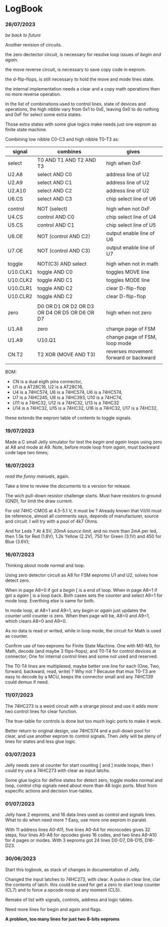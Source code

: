# LogBook

### 26/07/2023

_be back to future_

Another revision of circuits.

the zero dectector circuit, is necessary for resolve loop issues of _begin and again_.

the move reverse circuit, is necessary to save copy code in eeprom.

the d-flip-flops, is still necessary to hold the move and mode lines state.

the internal implementation needs a clear and a copy math operations then no more reverse operation.

In the list of combinations used to control lines, state of devices and operations, the high nibble vary from 0x1 to 0xE, leaving 0x0 to do nothing and 0xF for select some extra states. 

Those extra states with some glue logics make needs just one eeprom as finite state machine. 

Combining low nibble C0-C3 and high nibble T0-T3 as:

| signal | combines | gives |
| -- | -- | -- |
| select | T0 AND T1 AND T2 AND T3 | high when 0xF |
| U2.A8 | select AND C0 | address line of U2 |
| U2.A9 | select AND C1 | address line of U2 |
| U2.A10 | select AND C2 | address line of U2 |
| U6.CS | select AND C3 | chip select line of U6 |
| | | |
| control | NOT (select) | high when not 0xF |
| U4.CS | control AND C0 | chip select line of U4 |
| U5.CS | control AND C1 | chip select line of U5 |
| U6.OE | NOT (control AND C2) | output enable line of U6 |
| U7.OE | NOT (control AND C3) | output enable line of U7 |
| | | |
| toggle | NOT(C3) AND select | high when not in math | 
| U10.CLK1 | toggle AND C0 | toggles MOVE line |
| U10.CLK2 | toggle AND C1 | toggles MODE line |
| U10.CLR1 | toggle AND C2 | clear D-flip-flop |
| U10.CLR2 | toggle AND C2 | clear D-flip-flop |
| | | |
| zero | D0 OR D1 OR D2 OR D3 OR D4 OR D5 OR D6 OR D7 | high when not zero |
| | | |
| U1.A8 | zero | change page of FSM |
| U1.A9 | U10.Q1 | change page of FSM, loop mode |
| CN.T2 | T2 XOR (MOVE AND T3) | reverses movement forward or backward |
| | | |

BOM:
- CN is a dual eigth pins connector,
- U1 is a AT28C16, U2 is a AT28C16, 
- U4 is a 74HC574, U6 is a 74HC574, U6 is a 74HC574, 
- U7 is a 74HC245, U8 is a 74HC393, U10 is a 74HC74,
- U11 is a 74HC32, U12 is a 74HC32, U13 is a 74HC32
- U14 is a 74HC32, U15 is a 74HC32, U16 is a 74HC32, U17 is a 74HC32,

these extends the eeprom table of contents to toggle signals.





### 19/07/2023

Made a C small Jelly simulator for test the _begin and again_ loops using zero at A8 and mode at A9. Note, before mode loop from _again_, must backward code tape two times;

### 18/07/2023

_read the funny manuals_, again.

Take a time to review the documents to a version for release.

The wich pull-down resistor challenge starts. Must have resistors to ground (GND), for limit the draw current. 

For old 74HC-CMOS at 4.5-5.1 V, it must be ? Already known that Vil/Iil must be reference, almost all comments says, depends of manufacturer, source and circuit. I will try with a pool of 4k7 Ohms.

And for Leds ? At 4.5V, _20mA source limit_, and no more than 2mA per led, then 1.5k for Red (1.8V), 1.2k Yellow (2.2V), 750 for Green (3.1V) and 450 for Blue (3.6V);

### 16/07/2023

Thinking about mode normal and loop. 

Using zero detector circuit as A8 for FSM eeproms U1 and U2, solves how detect zero. 

When in page A8=0 if got a _begin_ [ is a end of loop. When in page A8=1 if got a _again_ [ is a loop back. Both cases sets the counter and select A9=1 for mode loop. Everthing else is same for both.

In mode loop, at A8=1 and A9=1, any _begin_ or _again_ just updates the counter until counter is zero. When then page will be, A8=0 and A9=1, which clears A8=0 and A9=0. 

As no data is read or writed, while in loop mode, the circuit for Math is used as counter.

Confirm use of two eeproms for Finite State Machine. One with M0-M3, for Math, decode (and maybe 3 flips-flops), and T0-T4 for control devices at connector; One for internal control lines and some not used and reserved.

The T0-T4 lines are multiplexed, maybe better one line for each (One, Two, forward, backward, read, write) ? Why not ? Because that mux T0-T3 are easy to decode by a MCU, keeps the connector small and any 74HC139 could demux if need.

### 11/07/2023

The 74HC273 is a weird circuit with a strange pinout and use it adds more two control lines for clear function.

The true-table for controls is done but too much logic ports to make it work.

Better return to original design, use 74HC574 and a pull-down pool for clear, and use another eeprom to control signals. Then Jelly will be pleny of lines for states and less glue logic.

### 03/07/2023

Jelly needs zero at counter for start counting \[ and \] inside loops, then I could try use a 74HC273 with clear as input latchs.

Some glue logics for define states for detect zero, toggle modes normal and loop, control chip signals need about more than 48 logic ports. Most from especific actions and decision true-tables.

### 01/07/2023

Jelly have 2 eeproms, and 16 data lines used as control and signals lines. What to do when need more ? Easy, use more one eeprom in paralel. 

With 11 address lines A0-A11, five lines A0-A4 for microcodes gives 32 steps, four lines A5-A8 for opcodes gives 16 codes, and two lines A9-A10 for 4 pages or modes. With 3 eeproms got 24 lines D0-D7, D8-D15, D16-D23.  

### 30/06/2023  

Start this logbook, as stack of changes in documentation of Jelly.

Changed the input latches to 74HC273, with clear. A pulse in clear line, clar the contents of latch. this could be used for get a zero to start loop counter (CL7) and to force a opcode noop at any moment (CL5). 

Remake of list with signals, controls, address and logic tables. 

Need more lines for begin and again and flags.

__A problem, too many lines for just two 8-bits eeproms__

